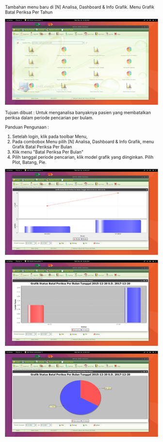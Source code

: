 Tambahan menu baru di [N] Analisa, Dashboard & Info Grafik. Menu Grafik Batal Periksa Per Tahun

![](https://raw.githubusercontent.com/mas-elkhanza/coba/master/Screenshot%20from%202017-12-20%2012-41-04.png)

Tujuan dibuat : Untuk menganalisa banyaknya pasien yang membatalkan periksa dalam periode pencarian per bulam.

Panduan Pengunaan :
1. Setelah login, klik pada toolbar Menu,
2. Pada combobox Menu pilih [N] Analisa, Dashboard & Info Grafik, menu Grafik Batal Periksa Per Bulan
3. Klik menu "Batal Periksa Per Bulan"
4. Pilih tanggal periode pencarian, klik model grafik yang diinginkan. Pilih Plot, Batang, Pie.

![](https://raw.githubusercontent.com/mas-elkhanza/coba/master/Screenshot%20from%202017-12-20%2012-41-12.png)

![](https://raw.githubusercontent.com/mas-elkhanza/coba/master/Screenshot%20from%202017-12-20%2012-41-16.png)

![](https://raw.githubusercontent.com/mas-elkhanza/coba/master/Screenshot%20from%202017-12-20%2012-41-21.png)
